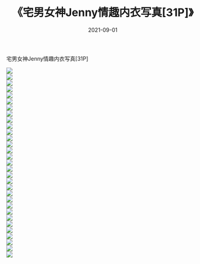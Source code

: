 ﻿---
layout: post
title:  《宅男女神Jenny情趣内衣写真[31P]》
date:   2021-09-01
img: http://img.660000.xyz/Sharelink/性感/2021/宅男女神Jenny情趣内衣写真[31P]/000.jpg
categories: [美女, 清纯, 唯美]
---

宅男女神Jenny情趣内衣写真[31P]

  ![](http://img.660000.xyz/Sharelink/性感/2021/宅男女神Jenny情趣内衣写真[31P]/001.jpg) <br> ![](http://img.660000.xyz/Sharelink/性感/2021/宅男女神Jenny情趣内衣写真[31P]/002.jpg) <br> ![](http://img.660000.xyz/Sharelink/性感/2021/宅男女神Jenny情趣内衣写真[31P]/003.jpg) <br> ![](http://img.660000.xyz/Sharelink/性感/2021/宅男女神Jenny情趣内衣写真[31P]/004.jpg) <br> ![](http://img.660000.xyz/Sharelink/性感/2021/宅男女神Jenny情趣内衣写真[31P]/005.jpg) <br> ![](http://img.660000.xyz/Sharelink/性感/2021/宅男女神Jenny情趣内衣写真[31P]/006.jpg) <br> ![](http://img.660000.xyz/Sharelink/性感/2021/宅男女神Jenny情趣内衣写真[31P]/007.jpg) <br> ![](http://img.660000.xyz/Sharelink/性感/2021/宅男女神Jenny情趣内衣写真[31P]/008.jpg) <br> ![](http://img.660000.xyz/Sharelink/性感/2021/宅男女神Jenny情趣内衣写真[31P]/009.jpg) <br> ![](http://img.660000.xyz/Sharelink/性感/2021/宅男女神Jenny情趣内衣写真[31P]/010.jpg) <br> ![](http://img.660000.xyz/Sharelink/性感/2021/宅男女神Jenny情趣内衣写真[31P]/011.jpg) <br> ![](http://img.660000.xyz/Sharelink/性感/2021/宅男女神Jenny情趣内衣写真[31P]/012.jpg) <br> ![](http://img.660000.xyz/Sharelink/性感/2021/宅男女神Jenny情趣内衣写真[31P]/013.jpg) <br> ![](http://img.660000.xyz/Sharelink/性感/2021/宅男女神Jenny情趣内衣写真[31P]/014.jpg) <br> ![](http://img.660000.xyz/Sharelink/性感/2021/宅男女神Jenny情趣内衣写真[31P]/015.jpg) <br> ![](http://img.660000.xyz/Sharelink/性感/2021/宅男女神Jenny情趣内衣写真[31P]/016.jpg) <br> ![](http://img.660000.xyz/Sharelink/性感/2021/宅男女神Jenny情趣内衣写真[31P]/017.jpg) <br> ![](http://img.660000.xyz/Sharelink/性感/2021/宅男女神Jenny情趣内衣写真[31P]/018.jpg) <br> ![](http://img.660000.xyz/Sharelink/性感/2021/宅男女神Jenny情趣内衣写真[31P]/019.jpg) <br> ![](http://img.660000.xyz/Sharelink/性感/2021/宅男女神Jenny情趣内衣写真[31P]/020.jpg) <br> ![](http://img.660000.xyz/Sharelink/性感/2021/宅男女神Jenny情趣内衣写真[31P]/021.jpg) <br> ![](http://img.660000.xyz/Sharelink/性感/2021/宅男女神Jenny情趣内衣写真[31P]/022.jpg) <br> ![](http://img.660000.xyz/Sharelink/性感/2021/宅男女神Jenny情趣内衣写真[31P]/023.jpg) <br> ![](http://img.660000.xyz/Sharelink/性感/2021/宅男女神Jenny情趣内衣写真[31P]/024.jpg) <br> ![](http://img.660000.xyz/Sharelink/性感/2021/宅男女神Jenny情趣内衣写真[31P]/025.jpg) <br> ![](http://img.660000.xyz/Sharelink/性感/2021/宅男女神Jenny情趣内衣写真[31P]/026.jpg) <br> ![](http://img.660000.xyz/Sharelink/性感/2021/宅男女神Jenny情趣内衣写真[31P]/027.jpg) <br> ![](http://img.660000.xyz/Sharelink/性感/2021/宅男女神Jenny情趣内衣写真[31P]/028.jpg) <br> ![](http://img.660000.xyz/Sharelink/性感/2021/宅男女神Jenny情趣内衣写真[31P]/029.jpg) <br> ![](http://img.660000.xyz/Sharelink/性感/2021/宅男女神Jenny情趣内衣写真[31P]/030.jpg) <br> ![](http://img.660000.xyz/Sharelink/性感/2021/宅男女神Jenny情趣内衣写真[31P]/031.jpg) <br>